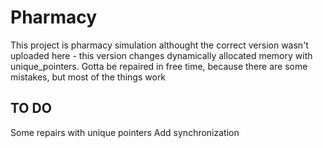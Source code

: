 # Pharmacy

This project is pharmacy simulation althought the correct version wasn't uploaded here - this version changes dynamically allocated memory with unique_pointers.
Gotta be repaired in free time, because there are some mistakes, but most of the things work

## TO DO
Some repairs with unique pointers
Add synchronization 

